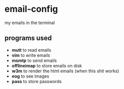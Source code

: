 # email-config
my emails in the terminal

## programs used
* **mutt** to read emails
* **vim** to write emails
* **msmtp** to send emails
* **offlineimap** to store emails on disk
* **w3m** to render the html emails (when this shit works)
* **eog** to see images
* **pass** to store passwords
